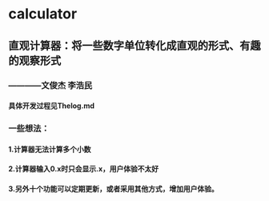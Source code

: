 # calculator
## 直观计算器：将一些数字单位转化成直观的形式、有趣的观察形式
### ————文俊杰 李浩民
#### 具体开发过程见Thelog.md
### 一些想法：
#### 1.计算器无法计算多个小数
#### 2.计算器输入0.x时只会显示.x，用户体验不太好
#### 3.另外十个功能可以定期更新，或者采用其他方式，增加用户体验。

